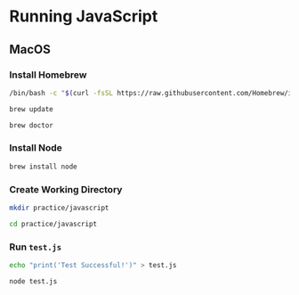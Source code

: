# Running JavaScript

## MacOS

### Install Homebrew

```bash
/bin/bash -c "$(curl -fsSL https://raw.githubusercontent.com/Homebrew/install/HEAD/install.sh)"

brew update

brew doctor
```

### Install Node

```bash
brew install node
```

### Create Working Directory

```bash
mkdir practice/javascript

cd practice/javascript
```

### Run `test.js`

```bash
echo "print('Test Successful!')" > test.js

node test.js
```
